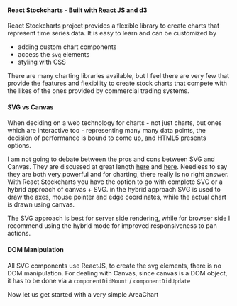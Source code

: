 #### React Stockcharts - Built with [React JS](http://facebook.github.io/react/) and [d3](http://d3js.org/)

React Stockcharts project provides a flexible library to create charts that represent time series data. It is easy to learn and can be customized by 

- adding custom chart components
- access the `svg` elements
- styling with CSS

There are many charting libraries available, but I feel there are very few that provide the features and flexibility to create stock charts that compete with the likes of the ones provided by commercial trading systems.

#### SVG vs Canvas
When deciding on a web technology for charts - not just charts, but ones which are interactive too -  representing many many data points, the decision of performance is bound to come up, and HTML5 presents options.

I am not going to debate between the pros and cons between SVG and Canvas. They are discussed at great length [here](http://stackoverflow.com/questions/12310024/fast-and-responsive-interactive-charts-graphs-svg-canvas-other) and [here](http://stackoverflow.com/questions/5882716/html5-canvas-vs-svg-vs-div). Needless to say they are both very powerful and for charting, there really is no right answer. With React Stockcharts you have the option to go with complete SVG or a hybrid approach of canvas + SVG. in the hybrid approach SVG is used to draw the axes, mouse pointer and edge coordinates, while the actual chart is drawn using canvas.

The SVG approach is best for server side rendering, while for browser side I recommend using the hybrid mode for improved responsiveness to pan actions.

#### DOM Manipulation

All SVG components use ReactJS, to create the svg elements, there is no DOM manipulation. For dealing with Canvas, since canvas is a DOM object, it has to be done via a `componentDidMount` / `componentDidUpdate`

Now let us get started with a very simple AreaChart
